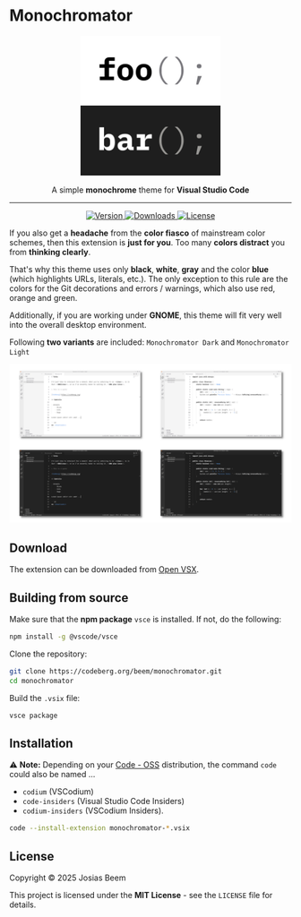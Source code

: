 # Monochromator

<p align="center">
  <img src="./images/icon1024.png" height=250 width=250 />
</p>

<p align="center">
  A simple <b>monochrome</b> theme for <b>Visual Studio Code</b>
</p>

---

<p align="center">
  <a href="https://open-vsx.org/extension/beem/monochromator">
    <img src="https://img.shields.io/open-vsx/v/beem/monochromator?label=Version&color=%233584e4" alt="Version" />
  </a>
  <a href="https://open-vsx.org/extension/beem/monochromator">
    <img src="https://img.shields.io/open-vsx/dt/beem/monochromator?label=Downloads&color=%233584e4" alt="Downloads" />
  </a>
  <a href="https://codeberg.org/beem/monochromator/raw/branch/master/LICENSE">
    <img src="https://img.shields.io/badge/License-MIT-%233584e4" alt="License" />
  </a>
</p>

If you also get a **headache** from the **color fiasco** of mainstream color schemes, then this extension is **just for you**. Too many **colors distract** you from **thinking clearly**.

That's why this theme uses only **black**, **white**, **gray** and the color **blue** (which highlights URLs, literals, etc.). The only exception to this rule are the colors for the Git decorations and errors / warnings, which also use red, orange and green.

Additionally, if you are working under **GNOME**, this theme will fit very well into the overall desktop environment.

Following **two variants** are included: `Monochromator Dark` and `Monochromator Light`

![Screenshots](./images/screenshots.png)

## Download

The extension can be downloaded from [Open VSX](https://open-vsx.org/extension/beem/monochromator).

## Building from source

Make sure that the **npm package** `vsce` is installed. If not, do the following:

```sh
npm install -g @vscode/vsce
```

Clone the repository:

```sh
git clone https://codeberg.org/beem/monochromator.git
cd monochromator
```

Build the `.vsix` file:

```sh
vsce package
```

## Installation

⚠️ **Note:** Depending on your [Code - OSS](https://github.com/microsoft/vscode) distribution, the command `code` could also be named ...
- `codium` (VSCodium)
- `code-insiders` (Visual Studio Code Insiders)
- `codium-insiders` (VSCodium Insiders).

```sh
code --install-extension monochromator-*.vsix
```

## License

Copyright © 2025 Josias Beem

This project is licensed under the **MIT License** - see the `LICENSE` file for details.
